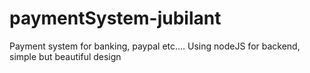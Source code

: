 # paymentSystem-jubilant
Payment system for banking, paypal etc.... Using nodeJS for backend, simple but beautiful design
